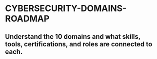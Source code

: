 # CYBERSECURITY-DOMAINS-ROADMAP

## Understand the 10 domains and what skills, tools, certifications, and roles are connected to each.

